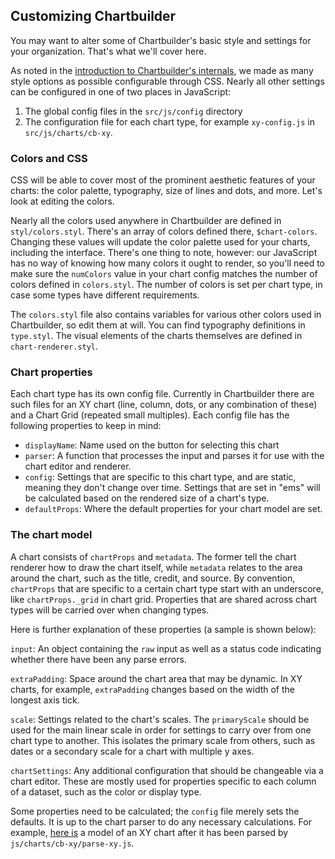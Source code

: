 ## Customizing Chartbuilder

You may want to alter some of Chartbuilder's basic style and settings for your organization.
That's what we'll cover here.

As noted in the [introduction to Chartbuilder's internals](01-introduction), we
made as many style options as possible configurable through CSS. Nearly all
other settings can be configured in one of two places in JavaScript:
1. The global config files in the `src/js/config` directory
2. The configuration file for each chart type, for example `xy-config.js` in `src/js/charts/cb-xy`.

### Colors and CSS

CSS will be able to cover most of the prominent aesthetic features of your
charts: the color palette, typography, size of lines and dots, and more. Let's
look at editing the colors.

Nearly all the colors used anywhere in Chartbuilder are defined in
`styl/colors.styl`. There's an array of colors defined there, `$chart-colors`.
Changing these values will update the color palette used for your charts,
including the interface. There's one thing to note, however: our JavaScript has
no way of knowing how many colors it ought to render, so you'll need to make
sure the `numColors` value in your chart config matches the number of colors
defined in `colors.styl`. The number of colors is set per chart type, in case
some types have different requirements.

The `colors.styl` file also contains variables for various other colors used in
Chartbuilder, so edit them at will. You can find typography definitions in
`type.styl`. The visual elements of the charts themselves are defined in
`chart-renderer.styl`.

### Chart properties

Each chart type has its own config file. Currently in Chartbuilder there are
such files for an XY chart (line, column, dots, or any combination of these) and
a Chart Grid (repeated small multiples). Each config file has the following
properties to keep in mind:

* `displayName`: Name used on the button for selecting this chart
* `parser`: A function that processes the input and parses it for use with the
	chart editor and renderer.
* `config`: Settings that are specific to this chart type, and are static,
	meaning they don't change over time. Settings that are set in "ems" will be
	calculated based on the rendered size of a chart's type.
* `defaultProps`: Where the default properties for your chart model are
	set.

### The chart model

A chart consists of `chartProps` and `metadata`. The former
tell the chart renderer how to draw the chart itself, while `metadata` relates to the
area around the chart, such as the title, credit, and source. By convention,
`chartProps` that are specific to a certain chart type start with an
underscore, like `chartProps._grid` in chart grid. Properties that are shared
across chart types will be carried over when changing types.

Here is further explanation of these properties (a sample is shown below):

`input`: An object containing the `raw` input as well as a status code
indicating whether there have been any parse errors.

`extraPadding`: Space around the chart area that may be dynamic. In
XY charts, for example, `extraPadding` changes based on the width of the
longest axis tick.

`scale`: Settings related to the chart's scales. The `primaryScale` should be
used for the main linear scale in order for settings to carry over from one
chart type to another. This isolates the primary scale from others, such as
dates or a secondary scale for a chart with multiple y axes.

`chartSettings`: Any additional configuration that should be changeable via a
chart editor. These are mostly used for properties specific to each column of a
dataset, such as the color or display type.

Some properties need to be calculated; the `config` file merely sets the
defaults. It is up to the chart parser to do any necessary calculations. For
example, [here is](misc/xy-model) a model of an XY chart after it has
been parsed by `js/charts/cb-xy/parse-xy.js`.

